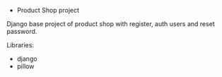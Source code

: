 * Product Shop project

Django base project of product shop with register, auth users and reset password.

Libraries:
- django
- pillow